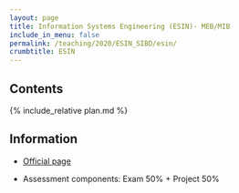 ```yaml
---
layout: page
title: Information Systems Engineering (ESIN)- MEB/MIB
include_in_menu: false
permalink: /teaching/2020/ESIN_SIBD/esin/
crumbtitle: ESIN
---
```


## Contents 

{% include_relative plan.md %}

## Information

- [Official page](https://sigarra.up.pt/feup/pt/UCURR_GERAL.FICHA_UC_VIEW?pv_ocorrencia_id=436542)

- Assessment components: Exam 50% + Project 50%



